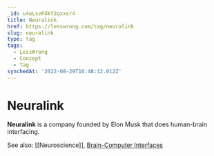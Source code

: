 ```yaml
---
_id: u4eLsvP4kY2qxxsr4
title: Neuralink
href: https://lesswrong.com/tag/neuralink
slug: neuralink
type: tag
tags:
  - LessWrong
  - Concept
  - Tag
synchedAt: '2022-08-29T10:48:12.012Z'
---
```


# Neuralink

**Neuralink** is a company founded by Elon Musk that does human-brain interfacing.

See also: [[Neuroscience]], [Brain-Computer Interfaces](brain-computer-interfaces)

